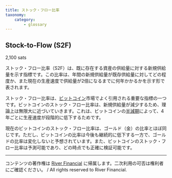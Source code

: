 ```yaml
---
title: ストック・フロー比率
taxonomy:
    category:
        - glossary
---
```


## Stock-to-Flow (S2F)
2,100 sats

ストック・フロー比率（S2F）は、既に存在する資産の供給量に対する新規供給量を示す指標です。この比率は、年間の新規供給量が既存供給量に対してどの程度か、また現在の生産速度で供給量が2倍になるまでに何年かかるかを示す形で表されます。

ストック・フロー比率は、[ビットコイン](https://lostinbitcoin.sakuraweb.com/glossary/bitcoin/)市場でよく引用される重要な指標の一つです。ビットコインのストック・フロー比率は、新規供給量が減少するため、理論上は無限大に近づいていきます。これは、ビットコインの[半減期](https://lostinbitcoin.sakuraweb.com/glossary/halving/)によって、4年ごとに生産速度が段階的に低下するためです。

現在のビットコインのストック・フロー比率は、ゴールド（金）の比率とほぼ同じです。ただし、ビットコインの比率は今後も継続的に低下する一方で、ゴールドの比率は変化しないと予想されています。また、ビットコインのストック・フロー比率は予測可能であり、どの時点でも正確に検証可能です。

---
コンテンツの著作権は [River Financial](https://river.com/) に帰属します。二次利用の可否は権利者にご確認ください。 / All rights reserved to River Financial.
